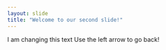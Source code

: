 ```yaml
---
layout: slide
title: "Welcome to our second slide!"
---
```

I am changing this text
Use the left arrow to go back!